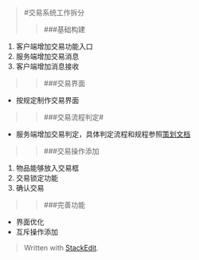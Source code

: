 >#交易系统工作拆分   
>>###基础构建  
1.	客户端增加交易功能入口  
2.	服务端增加交易消息  
3.	客户端增加消息接收  

>>###交易界面  
*	按规定制作交易界面  

>>###交易流程判定#  
*  服务端增加交易判定，具体判定流程和规程参照[策划文档](https://github.com/WHUWuShuang/work_doc/blob/master/design/transaction.md)  

>>###交易操作添加  
1. 物品能够放入交易框  
2. 交易锁定功能
3. 确认交易  

>> ###完善功能
*	界面优化  
*	互斥操作添加  


> Written with [StackEdit](https://stackedit.io/).